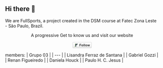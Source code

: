 ## Hi there 👋 
<!-- <img src="https://raw.githubusercontent.com/fullSports/Sig3_components/main/public/icone.png" width="20"> -->
We are FullSports, a project created in the DSM course at Fatec Zona Leste - São Paulo, Brazil. 
<!-- Get to know us and visit our website https://www.fullsports.dev.br -->

  <p align="center">A progressive Get to know us and visit our website</p>
    <p align="center">
  <a href="https://www.fullsports.dev.br" target="_blank">
    <svg xmlns="http://www.w3.org/2000/svg" width="63" height="20" role="img" aria-label="Follow: "><title>access: </title><a target="_blank" xlink:href="https://fullsports.dev.br"><linearGradient id="a" x2="0" y2="100%"><stop offset="0" stop-color="#fcfcfc" stop-opacity="0"/><stop offset="1" stop-opacity=".1"/></linearGradient><linearGradient id="b" x2="0" y2="100%"><stop offset="0" stop-color="#ccc" stop-opacity=".1"/><stop offset="1" stop-opacity=".1"/></linearGradient><g stroke="#d5d5d5"><rect stroke="none" fill="#fcfcfc" x="0.5" y="0.5" width="62" height="19" rx="2"/></g><image x="5" y="3" width="14" height="14" xlink: href="data:image/png;base64,iVBORw0KGgoAAAANSUhEUgAAAMYAAAC0CAYAAADPcVOXAAAABGdBTUEAALGPC/xhBQAAACBjSFJN
    AAB6JgAAgIQAAPoAAACA6AAAdTAAAOpgAAA6mAAAF3CculE8AAAABmJLR0QA/wD/AP+gvaeTAAAr
    KklEQVR42u2deZRdR33nv7+quve+tbvVUmu3LW8YYxtDbIgDmWBmEgjMQIBEQMzYMZCYHJYMmUnO
    JJOtyckkTMIcFs8xIMBWLIOxOmAsATIOizC2MWADXiRZlqzd2nrvt96l6jd/9PaW+7ZWL6+f7ufY
    p5/urVu37nv1vbX8fvUrICIiIiIiIiIiIiIiIiIiYkGhpS5AO7P9+Oa4ofRLLEFj71j3pWNE4KUu
    U8TiIJa6AO0KM6jIsUtTq63re9Y5Vwxgs7XUZYpYPCJhhMAM+uqRWy9SSr2221KvsiFfuhEb5VKX
    K2LxUEtdgHZk4MT7V2Rzxbet6Uu8yUB3GVeM5R0ZvUTOI6Ifu4LtvFlmc4X/4LvBLa5bfPVYIX+p
    K7UCzix10SIWkajFqCB3RF3u5vTNyRXiGq+oFTPl7ZQmir6p84qoxSjhzgPv7WNX/Z6doN9SDiki
    gIgMpMx4iEczUucR0Xtwii899760RPBGFuZ9VkJ00dRENhF5hvVpCUcvdRkjFo9IGADuOnxrDIF/
    o7LFB1nwJippR0lQ3sv7g373SLDU5YxYPM77rtRnDnzEQRDcQAH9CZP/aiHLjZ7KFnlNnN2MAbPU
    ZY1YPM7rFmP7ns32eDD6a7ajPmxs73UkUWWrUJZwiZBb6rJGLC7nbYvxgx/cqDJCXUe++FNN/n8W
    ChaFOMiQRFZKk43cQc4vzssWYztvlsf2q5cZLW5xUvo3pc2xMFEwA9rHBBs1vtRljlhczrsWYztv
    lhP7Ylcatt5lOXi3dDhB9V0pM4HvTSx1uSMWl/NKGP3cL3LPq8vZ8NtVnN9rxbmnvigYUsq8dJW3
    1GWPWFzOm65UP/eLDc/uu8Jj6/cSafEHQvnrqEFTQUQGLEatVbFIGOcZ54UwtvNmOf7s/qvcAr07
    vQI3keVfRKLxUhRli4IS6mwv3Giq9jyj47tSzKCJvc7Ffp7eFU+K96u4vkg0IQoAsByZ1axPHsJo
    JIzzjI5vMbbuvXUNgX8n2a3eq1Le6mZaimmEQMFw8OI7aSByBznP6OgW4/P7f3+V67nvENJ8RKW8
    ddTq0xoymmlsqZ8jYvFZkhbj80/cZq1aa9ZM+MHQey/eWpzv/JlBd+5/97rChHmPkPxhlcCFrbQU
    07gFw3H2M2H5f2r3rd2ZkfxVR58MenyCzYFw8mOC2AgFAF6BDQCbjJmRIwtBZAyzEIaZDQAtIIzv
    GwYRkyE2ZBgAyNCMQZGImJmJBdP08anPYvo8ABgyzMxEgGQWRFN5VZd/8ssQU3mCmaaPCzH52Rji
    6c/MTMyCBDMZIhbMpAWTZFE0zEVwMA4orUmz0iIw0hgiCqBFQCQCoYzvBSIQImCllPF8n6WUrLUm
    27LIGEOBEMIyhoJACAAQgBQiEFoIYbS2lJGTZaEgr2F7sAE2JrcSGBwYGJj3yZElCYZw/+Fbe+yN
    3S8nT2ZWJ7LPXk9b/PnM/659795UmFB/bMXoj+Irgl4hqeUnZQbIiGcDi95685ptR7Y8eVs8m5tY
    6WaxfuiI/s2zR9xXDx/lX/WKoouEcIgEqNo83uiuC2VNX6TflZkNMxsTlB4DpkRNwgBsiMhMPivx
    5Pmq4hLABGBWpNP/LnkeAmkI8ojIJ5AWSp0iqf7xV6+4bEd/f/+8jgOXpMXwlRRdZG+IJZzYmMvj
    AA7NV95feO7miycGvQ/H0/z+xErTPZeWYqacLrveWHDRF8+8Z83x/SNvPPO8+PWzR4Kr8xO0hoRD
    IIK0p3+1yfu0eLflHqWFprzLlmQ9vDFmA3Txd3/yk5/sAuDOZ95LIoxcoPNplxPphP9a4aRy3+E/
    O/NG+kSun/vFy7CH5jLYZQZ9cf/NmybOFP5HMi1vTq7irpbHFLN5wRiYIO+4R5/OvvvEHn3DieeC
    q4W0JKAg1HKvzx0CM8GY2EJkvSTCuHXTVvebwx8dHrO9l/co4Vg+v/AD/ugLGp4jxza4AMZaya+f
    +8Wd+w9e7k/o/57sUjen+ig+V1EYDWSGwKcPyOyp5/XaY8/glUZTXEgbjQyCEYsLs2Gjzc8f2rVr
    3scYSyIMIvDOUX3YnVDu2dTZG1fafc+Put49q52hY9f1bGlpQVA/94sN+/dfnRsy/yveTe9I9Apr
    LvWXGXBzwIk9wL6HDY2d0l1GowsgRHpoP5gZgetpKa2nsQBjtSWzY0iDw1o7T+TH9Stk9+i7Y07s
    8W9i/eHrW3Dv3r5nsz2+7+DrdF5+NNmLN8S6J9dptwobYOIs8Mx3GceeMfDnfZ4sYiEwxkxA+EcW
    Iu8ls2O8eeXtE4Eu3u9Q6sTYWPZSB85br8eZ7mavv/v0zcmsir/dG+fPxHqC356LKJiBwAOOP8t4
    9F6DQ09Golg2MANsnvaIji1E9ktq4BOC9ykZ/3fbVvkMj76hG8kbt/PmujMczKB/PX7LhsIp8yF3
    wvtE13rzUisuxFxFsf8R4CdfMxg8wuDI8WPZYLQGKfnIozt2ZBci/yUVxltXf/qsYf/LvT19j3m+
    n1Lwb16P9ZfVSv+ZAx9x7j54yw2FM/pfDAd/l15LG6VqfQzADHh5xv4fMZ75nkZ+bCm/hYhWYWYY
    oz0l5SNYIFvQkgqDCHyyN/9EMed/usvu+mUWuass2B94mD+6rjLtvcfetz7lTXwgOxJ8IdZj3tW1
    Ribmarhzc8Ce7wNP/7uBuyDvm4gFhRkmCI67Uj69ULdoi/mW7dxv92L8N+KgWwP4l1KQeIjUxKcy
    UPns6WwXa/X68cHCR0jpV8W74ZCc+0yRXwSeepCx/zGDYF5NQhGLAyNwPfa84if/0w03/Pl8W7yn
    aQthAJNrJla56y9j2G84fTR7rRUzD6b77IvPHMvcpLl4pZMUDkmc09Sp9oEDP2b88kEDN4r7sSxh
    Zri57CCRevPub+94YqHu0zZu51PW7v3MeP6b6dviWqpX5LKFv7NS3tUWiXO2JegAOP4ssOcHHIli
    GcPGgIGHvaSzZyHv03Zu50Tgt6zfkrdXyyelsLdxQN65ioINcOYg8MtdBtmRKArOcoWZwVpnLWl9
    9ccDA4WFvFfbCWOaN9Ptrm+5X7Tt2AMm4DnXZmYgMwzs3c0YPxOJYlnDzAT+gVb03YW+VdsKAwDe
    2f2lEWPEX8eTycfmIo3JaVngwGPA6QORkWI5w5MGvUMkxSd2f+MbYwt9v7YWBgC8a8MXDhiNv4wn
    nBdaFQcb4MQewgs/M9BRSOZlCzPDLRTH2KD/NS9/+SOLcc+2FwYReKRPPE5S/hNJkWn2OmZg7BSw
    72GNQibqQi1ntO8XYfS/KDc/sFDTs5W0vTAA4AO0xc+b/Ndjjv1vRjdn6fSLwHOPMEZPRqJYzhhj
    DAPf0AKf3bVr16JZnpaFMADgPT1fGQ0C/J+elckfMtcXBxvg7CHCi/sYJorvsWxhZvY87xFm3f/I
    t741upj3XjbCAACsyhx0Pf2/u3oTe2qONxgoZoHnHzPIj0etxXKFmaGN2WvZ6qM/2LFj/2Lff1kJ
    4500oAWbJ3SAzwlBoV5OzMDgYcLZw7xwoQYiFhZmBJ43Zkzw979+zTVPLUURlpUwAODtK7aOFSb0
    jkQqcQ9AZXNNzEAxBxz+OcPNR6pYrjC4IG37Symtv7lYg+1Klp0wAODd6+864Rb8zydTiYfLxhsM
    DB8VOHPIRK3FMoQnvWZdo82/+pb8+M6dO/NLVZZlKQwicGo8vS+fCz6bSDrPTY83Ag849oxBMZqe
    XXZMu3uwoDsY5q9333vv0FKWZ1kKAwDefPntrgR+6OWw1XasM8xAfowwdIwxdweSiMWGmQEwOPBH
    CfhbkYj/zffuv394qcu1bIUBAO9cd9dgkfU3vJx4QEgxPnQMyA5HqlguTLp5sK/94OeA+JDXnf7s
    Q9u2tYXv87IWBgDENxRe8Ir+PZmz9PzZQ2Dfi4TR9jCDjWG/UBhCEPxfoeXvvfYV19y3e+v8xzGe
    K22zUOlc+OQvbu059cTovxx83HlvboKWJFxkRAOmZ0nYuGzMUWLxHW3M/Xqi68e7d7ePIKZpm4VK
    58KGA7nMwTEzPDHsk7TspS5OxBQ8NdhjZh/Mg0LQExB0n2Q8nFJ0amDg623rl9ARwti79yrO+j9d
    TWS1bdeQS2cEmMv/veSElYXqnGsCIk8KMawDsw9CDIDM97qIji5EyP6FoCOEsedlewjfFytJtEcv
    aqbST/alYbSGDgJo3wfYwC0W4ReLMOfgyDVl15+utUwgH5Ph9vX0cQIxCJP/83R6MiAwARpEmogC
    mgzXpSfD9bMBwRCkBnFAJAISCCbzJUOE2UIz20wUgFkSkUckPKFkTlrW0Xgi8dNAyKcDDk71CSsz
    MPC1tm0dwugIYVy1d5B+lkmuXKr7z779GTAM7fvwPRduLgfPLaKYzSHwPQRBUNLXbulNzETkCimH
    pWUNkhAZqdSoJDkKKSeEJY8IUoMQfFJImSVjciDyAcAYo212Ald4bGtbB7bWQkq2PM+4tm2klGy7
    rinEYkZlMqyUYsuyOJNJm9WrAw0AR1Mpjh86xOl0uqzQmUyGSo/19fUxAAwMDEzth7F86QhhHMEm
    RRiJL3r05akukdEafrEA7XnIjo8hn8nCBP6kEFrMEUAeRAEmA6IEmNwkJU9SvCil3CuVOi6VOgmi
    M8q2Txgph1Y4zvDu3btdLPPK2E50hDCGTw4LL8/WYmxfMjOgNBrG95EZGUE+MwGvUEDg+zDmnFx7
    fBJiAoCPyU6+IpBPgjyp1EkhrSPKUgeFUkc10Smh9elf/PSn87obVcQkHSEMnAI0Cy0XSBilYwY9
    1UXKjI6gkMvBd935HEhbzJwkogIBAQMSBJeEGBZEo0JSZqoblWEh3Ccfe2xZ9duXEx0hjMzKlUaO
    jC7AJpdTFd4YFHNZFDMTGB8egVsstDpGmIGIIKSEUgpusRhymlJ2LCYEkUuAISkLluNklW0r5Tgb
    lVLdQsorhJTF//iWt+SlEFlAuVJBM7MmIQID5QnSMwUURpoAgFBsjDGGtGAwtFTGTKaHR74MOE7a
    EGnLdYUnpbC1Jq1to1l4SAGUYymkG3hB3HQBYBbasnLuwAKHslkKOsLAd+ONNyrV07NLKPs3523X
    o0mnNvjFAnJjYxgdHITvNb+ykohgx2JQloV4MgknkUAsngAJASceh1QKB59+GvnMRNl1K1avwfpL
    L4WYmWGbGqrPeBHP/Jnu1KE8IYDpPUZmlqSUpJlMBZr6zEQ+EQISpMEwxMSGmMEseXI/WM1kNEAM
    hqDJ9D4YhoXI2/HYv5MO/un+u+9ecv+m+aQjWgwAYKZzt+xN1T7WGsVsBuNDg8iNj0M3MYgmIijL
    QiKdRrKrC8mubiS7uyGUgpAKJMpNLEZrxOLxaWFM11xyYg6cZKpkWzMGY2rSdaaYJZ72FS1X+Lny
    RVsVaZzK66nkLzC5A+WUX9PsHDFNRgU0gSkYwoLsg7eUdIYwNm1SPDTcDcuaex5TM0x+IY/xs2eR
    GRuF7zW2RVm2jVR3D7p6e5FasQKxZApSKUCIkFuEbnbMIMrQ5BLnboAqmnFC3cmmBqcbQUSlFupG
    iSu7kAGD93EQLNm6iYWiI4ShcjnH13rFXB6Gp4xwfqGA/MQYxoeG4BYad5njySR6Vq1Cd99qpFf0
    gpTCzIbGM/2UuncGAAgps8ycIwjDHKQAyMne0HSq2i1CS9QQ0LlMHBBRnkCPmZUrI2G0IxwEiuaw
    1zQzIygWMTE0iPHhIfhu4zFEPJlE79p1WL1xI+xEAiCBub22J6u+lHLMGB4XBMNMXQDSk6en7NFT
    ZuvaD1H+PM2km8v3NPWh7LhUcjTQvH/X7bcvCzePVugIYQAAkWjpxxEE5CcmcPb4MRSy9XePISHg
    xGLo27ARvWvXwk4kIaScGQdMVheqnqkq0Uulr9TUhUba9mnJfEYIMaELhTSD06VpKkVR2vWpvEf9
    h5hMN19Ty8zMxDihhD7ZZAmWFR0hDLtY9H3LHmuUjpkhpUB6FbByPePx+19sKAqpFNZecAF6129A
    oqt7ahBdURsZCO+nzH6srNDMDAgRKMs6LYgOCSFO6iC4AMDF9fIpy6OV+jj/VTcIguBgLGYvaryn
    xaIjhDGWSvnxfH5IwEatGejJhfY+1l7g4Mo3GCR7A0hxIXZ9YS90EG4n6165Eusu2oSuvj4IZc3u
    WlNZycLe2vUq4lQ+UkjXtpyTAjgqLLnX87zrZi+eHrE035U6V6pao3ppwTkDfnz02LHx+StB+9C2
    btqtsBHwpCWfIUa1kY8ZbHTRy2VzYydfdNN9WXStDqAcxuW/Ece1r99YdYmyLFxw6WW45Opr0LNu
    PaRlV2zlVFF56nltzxSjvCtFBCjbmnDizslYV+pIwnGO2pY1UXnx1GRtU4TbcGpX9HpTvXVhBhgn
    JPOju3fv7shw2R0hjIGBASMd+1E7nthLRB4ws55YA3zKKxZ+lJ0Ye1DDfa5rHUASsGyF7nUKv3HL
    eqy7rGcmLycex4VXvBTrLrsMsa4uzM1gyKUvfQAhlZYBpVTOsu0Xbct6UUo5qhzn7OS5JoQXdtc6
    9o35hNn42tffTQIHF+wmS0xHdKUAsC34oB2zHoUUzMY4AOeNDsbcbPZZ7bunLYv8rpXOqt4LbcSS
    FuyYAAnCqkuAN/7hZbjvH56GZSWx4bLL0N23GpNrOyb7SGVVrPItC4QPOYDaM0ZEU4YyMlLZLypb
    DkohxmSxODhfX8hst6j26LyVrlPpcwSedxRS3Dcw8PWOcwWZplOEAcT9w9Khh5LJ1FmAc242eyrI
    86lEMrmHKFgnlHnFS1+9ck3vBgdOHABN7vxKEtj0qhhef9N1OPW8AyeZBgnCzOueCFQW1a3xNFDD
    ccF0OiKjhDpjYs7IQwMD7mte97qc1prn2Ey1TNhEWRMXBVKq7aKQ+8VilHGp6IiuFADsuHNHxrC1
    W+vCl7VvdrLGg9ddccWPdt5775CV4qOxhKVWXSLXxlIEEjRjxNUBMHzcgg5WIp7uhpiZdZqCZyZj
    qwhrGVqCSDMFuRVAFgBYCLf0nlX3m9OMFDd5rrn82OiDIOsrixmSfynonBYDwMAdd2QxVckA4BtT
    f2M9MSsRCy5YuUmmSmu40cCp/TYO/CiB3MgiLoudFZsmIYoDAwMaAARk0aD28orSrk+zrdLk/cKK
    0Or2VAxmzpFUny2ePbXo0ccXm45pMerRtYJ7Vl9kX9vdZ6npTooJgNP7bRx4uEQULXZgzrm/Q+ST
    EDOzOkJi3tZXzFb81ksZJhpmNgQ8ZEn6SqfORJVyXgjDcdSlqZXmBhWbrCRGA2cPWTjwaAK50fKW
    os62G5M0W8+aSCekcn3mWYs9c7UwahSoeR+q2gPvZpjxqtX6EBt8ZucSx5RdLDqqKxVGf/+NKr/G
    XLZ6k72KxORuS2MnFQ48mkR2aHrmaYpmuhdl/Xyg2qRRvmyiHiTIs2OxmbWwLGXTLQZhbjNKrTI1
    1TBBUt6eZv1YyxksUzq+xci/situJcQ18RWT6zUyQxIHHk1g4nSFKMIMaaEViRr8s8GbuCRPItIa
    zXef5uwOMkemPI8DAexk1vcsl5hQ80HHCyMRpLsTXfQyJ0lwc4TDP4tj+KgF5rmOEMKMb+UVtlpf
    5TaMUoIWhNF0CZtoGZprPdiA8X0t8M/fGRgYme9ytjMdLwxlYaOT4MuZCcefiuHUcw6MriGKKh+o
    sHT1BUUz60obQ1S+I9RihotrNMZgZja+3s+g/gfvvfeZRSxaW9DRwujfvtnWrrm2a7XqGjpq4/hT
    cQRua/5Ec6Ku6aDMbUOVnxK6PJtzWJTUoCB13UeYmZifFrb8cBrBT+f/C2p/Onrw7Y2rFXaaXqs9
    GTv6ZAz58VrvgcauHzRzqAk32nrG8ZLloYahutxZpRIRl2fTgq2iQZGm8g/tQpUdZwazOciEvy2e
    Ov3wrt27z8sQPR3dYgRC9iTS6pUnn4vJkWM2UG9c0aAbVbt6VqYLr3izCUr9MLSoF1pjri3G7P1a
    HEdNBkA4TUr2D3Z17Tof7BW16OgWQ7BIZEZ59cl9MWgNnHNQAcKUuLj+seqeSXh+XP5iYjHnGYHa
    92veBwqC6CQRfTruFe9/8stfPq8jHHa0MAjiotP7ra5iZsr/iWoFKOCZ2dryvgzNBmEGymagZo+V
    +5e3tvq7vFnikqmyydmtOXalSp+r1vLa8vuy1vooC/lXPL7iazt23d7RflDN0LFdqf7+zfbwcXpT
    YdyJVb3Rq6BwG0Z4uJt5pPac6YwBb3rR4EIsaZ30fzICvFfa6r8ltfdvuyJRAOjgFmNQ9Fw+cdL8
    tlSiuT1QOLy1qExT8+LST7V0WC000+X7DeZNF/BLIsorIe/3An3n2UT8R0/ec8953X0qpSOFsbl/
    sz0xTH9IFNuIsoFoaG2te5rr/KsmDWakZrthJFEyEaUAeDUvrfCsbXG1XkV6JuAYM77oKfr8rm3b
    hpp/uPODjhRGbKzv0qCg30W2nO0q1qw803Fl6p4NP37uVansDa1Lpmu5zviAQwdE1elCToIZRSL+
    pZDin+1C4cGBr3ReQOb5oBPHGETgN5GyVpfHfapFaUSO5uHQC0LdtUv/UXYfJpaWZYUWr6HPVc2H
    r/blmo7kTESnlSU+SYSbX3nJJQ90YpTy+aLjWoxbP/jBNYV8cJO0rRIPi9K1Cc3EvqnFbNrwq1qc
    kwJ4wnFmPdoN1R6Mt7w+m6f+YzDzuAQeBcnP5Y3+/kP33JPbca5fdIfTacKgAgdvJYiXl743CQQm
    rtv3qQjqMS/9pHr3AgBB0lXj47PCIOPXWm3KTU8ElBTfmAwRniIh7xKsv3n/tq2Dja+MADpMGLd8
    6EO9+Vzu/XYybSEkXE1NuNl3fdhajPrGvTIqZrqIiJ2SFkOSPQ7KBwCsVqZkp1uTqUVFBoRhIvyE
    SWwNFD2azOUGp5fPRjRHRwmjUAxeBSGvpVB3jjqzUs2oou487HSSBn5I08dmzrEeisVmThqbJsRk
    XCyrbj6VLQkzGzY5KeRxaVm7jAl2MPNT37h769iiffkdRscIo7+/X+w5fuLXle04la1FfTNG/XFD
    Xb00MTVVtfF96TkS2kkmZw7FfGfEt+whAMlSq3fZ/hWlWwwY4xLRMWL6MUjuFJJ+ntb+ya1bt877
    tmvnGx0jjCNjY12B7/+WFU9UnQv3ip05W2+2tjptdcZzhkhwxrZnujipFMY9Fd8H4AJmFqUer0Zr
    GKM1DOeJcIykeoZBP9QC3/N0cPKhu7flEY0f5o2OEUaxULjMsu0rQ5cWUYM6XM+Nqi7ntp0Rw+j0
    88/PZDAwMOC/+Z2/f1fgeZt04G/03aJrDA9Ztn2CpPi5kvbjJPiAkPJkX8yZ2LJlS2SpXiA6RRjE
    zNeRkMmwVXcNpzlDLXg0ux9dRaJzeS2XSkmA/LGXvISwe/dM1vmEsyPtuk8rJS1hrKwHjCObzX17
    1y7vHG8d0QIdIYzbbrtNjRl+jXKscINlEz6Ejdcbtd46NBIkSVEsbTEAYPfk+OC5xfv2IsLoCMt3
    VsqUDvT15xLytWr1Xp1KTVUXNAlVrgenqAVoUzpCGL4x60jQhvmuZbUcCGt1qqr2W62ypVREEDGs
    +vr6InG0IR3RlRIaL2UpU3NtMWo1Do2sFtVH6jvwVV6lWScGB0cWJbJ5RGt0QotBJPgqadm1o880
    G/B7Nse6l4W7HDZwIAzB+DqReclLImG0IcteGJs3bxZBwNfUby1qnePQxXtN2Sco5EAjd5CKexvW
    zuJ/YxHNsOyFgb6+uJJ0BWoIo75xr0nqBx+cOtb6PdiwdcnoaNRitCHLXhjKs5LamDXzmunU7NFs
    wKewRK3vL1FxEzAbK5vNRsJoQ5a9MIwTdAOUqlm7SnYNaxrmJi6p9MdqcEVIV4qNVoVCIRJGG7L8
    heH7q40xDuqNMVoxfHPIZGxTjUPjBRJVDoqGFTpkZrDTWPbCIEMXKMuq/RxNuZOXZtjsC7z1MAkh
    UdCl39UVtRhtyLIXBkNfREQi/FwL9Tzk2hmoxvHwJM3lOXlEBI3C50QsCcteGMb3LxQqvDcyJ9/X
    yl1aGWXdKwr5BFSPrRdyA/qIhWdZC2Pz5s3Sd7219e0OpYEQQqi0Y1Bjw10z1Ler8JQ71uLs5x3R
    OstaGAAQBEGsgQ/r1N+W1uaVXFnHODjziauScYMFIJEk2ptlLwxm1nVt3lXhPyozCJ+VYlS6nM8k
    rwoqFTZV26jFmLyOoWrElYpYWpa9MBrBVTW/ORob9ypajBa9SKa0FYmiTVnWwrjqqqtYkRqrm6hR
    n6VRlybUpYQa5hMWgZAr8mWGsiYmInG0IctaGP39/YYlnTI6PGRSWLenMkHtPV3qERIOp9XqTQDY
    yEI8vqx/g05l2f8oQsoX2ZjwkzP7S9QKy1y7wajflWp95FxLN2oiGmO0I8teGMqSh33fN6Gvfmrk
    Ch5yulHXi0surjxU/1Y18oloR5a9MEip41QRTr88Qf14UtWHK8YDXOPa0DmrWmWg0FEKMyjoiizf
    7ciyF4aQctgYk6/ZWapVsUv2i5k9XCNUSL1/Y24vf57zlRGLwbIXhiVlBswjlccrPDmqmYOvYLPV
    uGpGKixSOVXv6x3RPix7YaS0zmrPO4gagZPDoZk/5c6CTaglbOVeS9V7NjAzM3Gg1Hm7l3Y7s+yF
    sWXLlsCKxZ4Iax6IULuyNzO+mCMNo5XMhDuPPA3blWUvDABMQv4s8L0qY8akHWNOsXFKMyi7JDSr
    esY9CpkWnhnfRF2pdqUThAGCPGB832t+++FG+YVTSyLVa51KF3DUb4XsoaFIHG1IRwhDWXw28LzR
    0mP1q2PIuCBsSWsFs9Gm5qkuE8y5ZxKxEHSEMNLAOJF8vPnFQWG+Tk34P4XmVG0lDOtKhZaCKCjd
    aiyifegIYWzZssUXtrxfh4wzwqnfnsyrxY3rRJwSImox2pSOEAYAMMUe40APVy1NrU7ZOK+ZD/Pz
    Mq/lPELR+te2pWOE0WUKJ/3A/yU3jAlYPy5tq8cbCq2sK1W5OT3peDweiaMN6RhhbN26tWhb9gMc
    6AZBOeu3KLXis81625YvN6oew9fbp698vz+Opmvblo4RBgBIgceg9QQ1tEZXhOCsgGsdq/AzaaVW
    z1gzSoIviGgFX9vSWcLoLh4AzANsuMHLmEOCgdReszHziUKONUGtCV7TTCTQiCWho4Sx7RPb8tJR
    X1MWMrXfxVRdU7mVkUX9FqOhO0jURiwLOkoYADieFC/0bVKHmnkXz645auXFXREdpJ4No0pw5dPE
    IjLwtS2dJgywZZm1VzgPOwkq1ExEZX/Kr69xbE4jixqCmz0a2THalY4TRjyhKZ4ST62/0t4bnoKr
    PUKYq539So3X9W5YN3wU1+2MEVGTBsmIxabjhBHrjflgdfSS65Lfj6XlWHWKkL3FiEKc/ZpsGRqZ
    MeodiNzO25aOE4Y0gWYFlewRz194jfNMrdCc1RU2bA1r9XbErVIltLLF5MKkUqlIHG1Ix21aQkLE
    LBm8xPiAFXNfBLQGVPmOrmFmjhJXEi77MHtNNc3Fv+UaZ4g4GmO0KcteGNt5s0xhrQLgnNkbS+TG
    /O7xsdHjw2eke/zZMZ446/56etWajSRabBxL7OehQjlXmMFMkTDalLYUBjNoAJtFH64i4IgaG0NM
    WMpJJq2khuhzINfHYPVJsKVALiPwAoiidQX08IuWy0eCp1jTyZ5V6cdHeoIuv1D4GzuRiDUzLdvK
    GKOuYEI2oywf0VNk+W5jFlUY/dwvXoY91IerqIBhaSERi8FbmYC1WkD2AtTD4FWPIHfRWmC1hYm4
    i5RM9fgrDThR9NwuHZhYNtBxE3BMCNKxmJxIxNTpGOz9ljQjMOKXiTWJofe/9J9dAO5t//Pme068
    MP4aZdtvFkrV3UOynht6MzZAbmqfjtKMSR86dCgSRxtyTsJgBn0M/fQ6HLHH0BOz4FIMQrgophJw
    VkjEVgImzdC9EnKNhVwf46IejfFeCdGtkXXyxk9OaJP2CkF34AeO0WxpzYoZohm7m1vQ3VnLX5lI
    ++m4k9wHFo+kdbc7fX7Lx7cdf9cH3/MPbjZ7Ybyr55qwh6j7jCGfakFELeykxACRAa4D8OS5/AwR
    C0CoMPp/cKPq3XiNXCvcmHIsBaWlpVSvTNIaJ2ZdHIPTyzCpn0Ik34Q8+ehOb4B0GI7SCJIE0VcI
    iqs9N7/CL+qkNqxMYCwwRLPeQa0Yo7XPidxEcJHs9Y8aS2TExXtm7QMENpu9n6lu+++9XPZOK5lK
    U2mvpmSqtqIEAGadmbjVQcZUvmXrxMvuE2Y3j2gXqoTxhaduvvjCq7vfJgWtYNiXCaDbgBLaBGlt
    gmQ2n+ke9XQq8IxjDEspSBvD07M+xFxnCngBXeZMwDGjaSIIvNGbaKDMcDYwMKBv/eit3x05m7vf
    isX+K6QqL+NUJS6v+hWfqnQRstVkiDvI7GUh08ZEJp1+PhJHG1IlDD8wa079wrwjM1pYA0KfEW6y
    Z1XCIkuD7ADC1oAwM46mWrNs/bbzDwOslDOedPTpsPNbP7V17F0fvPnjubGRKxNdva8iWfLoTcWr
    Db9pTapajIpLeDJ8TqSK9qRKGKtWe0+Nj2VugxS9vqfTXtGs9gveei6aDZlM8Yp0V3qTivHaxCrt
    JHpZiZgWIF7yPeWUoiIH5rSOhVm7J7nvjm3PveP9f/BnbjbzOSfdfSUJMW/LV6tolC8BzLrjDKyd
    QpUw3nnBQAHAvul/M4M+9rF+6n31sOXEtVNAsYtZrM2PUh/71nWWTP82xQsvc7qDbrKCpscQ840d
    t4aMMYdGVyBfJxm//IKLH3nmxRf+1MtlvuSkujaEpgobTpxzzKqQTBv6qEcsFXP+YZhBn/zx5ljS
    jvUJllcL2L9jx9WbEc+sEzEtF/snX7E2udvLyr/+na7PPdoo7ebNm23PkX+iyP5LO93VO/NMFQ9Y
    drxiwWzl7FOtJa1luZRY3E3gY/TM6e+gUPgvu3fvjuLXthlznq6d3PJhoADgGDOOf/aZm36MILYt
    GJG/6ySsd6q0t16oxTHsMmBMgOOBNIeaST8wMOC95bbb7vDz40WdGf+HeKqru6wv2Iz7R5W9rnqq
    tm6jMrlMNhpitCnz0sclAn/w5V8Zfd+1dz5qSfrHQsb/i+wx5yc6bwWL8dPbjhzXAf2iN1EejbAe
    O7dsyXeTfZcx7j/mJ8ZGuTJoQfVTtvyl1L0+6kS1NfM6+CMCv+9X7hoUKv41lu5fjB6jr3njVmGh
    xRFLOYe1F+z5ITZ5rVy3bdu2XK+V+AwJ/vNiZnyw5l5+ABpuVxnSlaob4ZanvrGItmRBZkU+cP2W
    /JkbLntYxvXHRo8F/1ocjGUWypTFDJZQhw3T/n7qb7nvtnXr1uLqeOpuFvyB7PDgEROUd/ebDvoZ
    UscrbSLVU7ccCaNNWbDpwn7qNx/6tW377NX88Ymz3h3uSGxsIVoOOyaHvQJ+obNdZ+eax5YtW/xX
    XnL5A8pxbsmcPfuE9tyGPStqqS9Uc4+OaLq2TVnwH+bDv/KVo6ku/n/jg8U7iiMyN5/iYAYspQ76
    XvHhzRs/WTyXvPr7+80D99zziJ2Mv2988MwOd2Lcn5mZCtlyte64Oexc+LAlEkabsig/zB/d8OUT
    yaT8YmFcbA1ylj9vUfQFeTDWk54df5bmx4WbH/jyl59RvbE/9vzCX40Pnj1qPC/chbzeZjHV2U5f
    NZ146m+05rtdWbQ31h++etsREffvCjLxH2p/HkJTMpCMx/ezCXYc6F4zPp9l/fbWgdOrk+nbbUvd
    ND509kE3k/FbNfBxE8cICPr6+qIp2zZk0YRBBJacetr1srcH48kD57qokyQVpVQ/8hU9MZdBdyO2
    bt1afOCrX30slU6/z/fdvxk/ffq0dl1uyoWEmhuBkIi8a9uVRe3jfuD6LX4qQd/zfPdTfsaamOt4
    gxmwLfuFYt77/t6uC8YWssxfv+eeU7lE4tMUs9+eHx/dkh8dGeHAR1VI/5ozr7UfkhAtbW1XFn3w
    d8u123IxxTtMwdkFPbeKEYurIWK50xh+eCFai0p2b91a3HXffY8npfwzA75pbPDs1zJnz2T8Qn5q
    7Xa9COcVsW5LzpEU2auuuipqNdqQJZkVOXztJadEzL1D6vSRVlsNZrAU1rPa4Nub1941tJjlHhgY
    yH5r+/aHnETij4VlvSMzMvq5weNHjxfHx42eGqTXG4RXnpFSZhaz/BHNsyTC6Kd+o6zgl2xwt2DL
    bfY6ZsCyrMHAk98pGPfn8zQT1Sq88957h761fft3Le1/NOY4r/eKxfdODA3eO3Li2KnC6IjxCwWw
    1pMF5ppbEmhpORNLUP6IJlgyyyszaOu+W381mUx9wVcjVzfjHMEG2paJB4Qwf/67a+5symFwsXjL
    W96S8GKx9broX0tsrtOBf6MQ8ko7HktbTkwKpSCknPQCIYIOAj8oFv/2m/fd+/GlLntENUsWPocI
    fPdBfcjPm92JdbHVrlvsNRqVqwFnllyTpCDdk3zEy+pPv6PvzsNL95WFs3PnzjyAg1P/f/1tb3tb
    d0HKDYHBxaborhfS7ZZCrNHMFwrGSiueeEZY8t+WutwR4Sypr8523iyLL3Rdadl8vefn1xSLQdwv
    6LRhhnZNPPDZBpNJrFAnUyvUsXTK+fHTKy+dk09Um0DX3XabWlko2N7x4260DqN9WXInNmbQbvTL
    5588Sacy4YEB/u7G3XqJxhMREREREREREREREREREREREREREREREREREREREe3O/wcl2uLRe7od
    wAAAACV0RVh0ZGF0ZTpjcmVhdGUAMjAyMy0wNC0yN1QyMTo1OTo0MyswMDowMPFRICUAAAAldEVY
    dGRhdGU6bW9kaWZ5ADIwMjMtMDQtMjdUMjE6NTk6NDMrMDA6MDCADJiZAAAAKHRFWHRkYXRlOnRp
    bWVzdGFtcAAyMDIzLTA0LTI3VDIxOjU5OjQzKzAwOjAw1xm5RgAAAABJRU5ErkJggg=="/><g aria-hidden="true" fill="#333" text-anchor="middle" font-family="Helvetica Neue,Helvetica,Arial,sans-serif" text-rendering="geometricPrecision" font-weight="700" font-size="110px" line-height="14px"><rect id="llink" stroke="#d5d5d5" fill="url(#a)" x=".5" y=".5" width="62" height="19" rx="2"/><text aria-hidden="true" x="395" y="150" fill="#fff" transform="scale(.1)" textLength="350">Follow</text><text x="395" y="140" transform="scale(.1)" textLength="350">Follow</text></g></a></svg>
  </a>
</p>

members:
| Grupo 03 |
| --- |
| Lisandra Ferraz de Santana |
| Gabriel Gozzi |
| Renan Figueiredo |
| Daniela Houck |
| Paulo H. C. Jesus |
